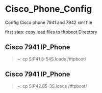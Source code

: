 # Cisco_Phone_Config
Config Cisco phone  7941 and 7942 xml file

first step: copy load files to tftpboot Directory
## Cisco 7941 IP_Phone
> ~: cp SIP41.8-54S.loads /tftpboot/
## Cisco 7941 IP_Phone
> ~: cp SIP42.85-3S.loads /tftpboot/

